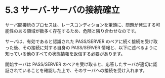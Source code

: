 # 5.3 サーバ-サーバの接続確立

サーバ間接続のプロセスは、レースコンディションを筆頭に、問題が発生する可能性のある領域が数多く存在するため、危険と隣り合わせなのです。

サーバは、有効であると認識された PASS/SERVER のペアに続く接続を受け取った後、その接続に対する自身の PASS/SERVER 情報と、以下に述べるように知っている他のすべての状態情報を返信する必要があります。

開始サーバは PASS/SERVER のペアを受け取ると、応答したサーバが適切に認証されていることを確認した上で、そのサーバへの接続を受け入れます。
